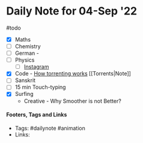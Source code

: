 # Daily Note for 04-Sep '22
#todo
- [x] Maths
- [ ] Chemistry
- [ ] German - 
- [ ] Physics
	- [ ] [Instagram](https://www.instagram.com/physics.infographics/)
- [x] Code - [How torrenting works](https://www.youtube.com/watch?v=OFswNCU5CKA) [[Torrents|Note]]
- [ ] Sanskrit
- [ ] 15 min Touch-typing
- [x] Surfing
	-  Creative - Why Smoother is not Better?


#### Footers, Tags and Links
- Tags: #dailynote   #animation
- Links: 

[^1]: